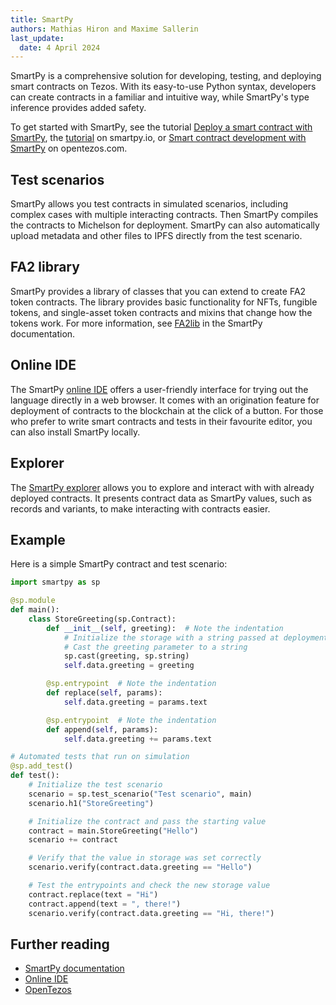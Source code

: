 ```yaml
---
title: SmartPy
authors: Mathias Hiron and Maxime Sallerin
last_update:
  date: 4 April 2024
---
```


SmartPy is a comprehensive solution for developing, testing, and deploying smart contracts on Tezos. With its easy-to-use Python syntax, developers can create contracts in a familiar and intuitive way, while SmartPy's type inference provides added safety.

To get started with SmartPy, see the tutorial [Deploy a smart contract with SmartPy](/tutorials/smart-contract/smartpy), the [tutorial](https://smartpy.io/guides/tutorial) on smartpy.io, or [Smart contract development with SmartPy](https://opentezos.com/smartpy/write-contract-smartpy/) on opentezos.com.

## Test scenarios

SmartPy allows you test contracts in simulated scenarios, including complex cases with multiple interacting contracts. Then SmartPy compiles the contracts to Michelson for deployment. SmartPy can also automatically upload metadata and other files to IPFS directly from the test scenario.

## FA2 library

SmartPy provides a library of classes that you can extend to create FA2 token contracts. The library provides basic functionality for NFTs, fungible tokens, and single-asset token contracts and mixins that change how the tokens work. For more information, see [FA2lib](https://smartpy.io/guides/FA2-lib/overview) in the SmartPy documentation.

## Online IDE

The SmartPy [online IDE](https://smartpy.dev/ide) offers a user-friendly interface for trying out the language directly in a web browser. It comes with an origination feature for deployment of contracts to the blockchain at the click of a button. For those who prefer to write smart contracts and tests in their favourite editor, you can also install SmartPy locally.

## Explorer

The [SmartPy explorer](https://smartpy.io/explorer) allows you to explore and interact with with already deployed contracts. It presents contract data as SmartPy values, such as records and variants, to make interacting with contracts easier.

## Example

Here is a simple SmartPy contract and test scenario:

```python
import smartpy as sp

@sp.module
def main():
    class StoreGreeting(sp.Contract):
        def __init__(self, greeting):  # Note the indentation
            # Initialize the storage with a string passed at deployment time
            # Cast the greeting parameter to a string
            sp.cast(greeting, sp.string)
            self.data.greeting = greeting

        @sp.entrypoint  # Note the indentation
        def replace(self, params):
            self.data.greeting = params.text

        @sp.entrypoint  # Note the indentation
        def append(self, params):
            self.data.greeting += params.text

# Automated tests that run on simulation
@sp.add_test()
def test():
    # Initialize the test scenario
    scenario = sp.test_scenario("Test scenario", main)
    scenario.h1("StoreGreeting")

    # Initialize the contract and pass the starting value
    contract = main.StoreGreeting("Hello")
    scenario += contract

    # Verify that the value in storage was set correctly
    scenario.verify(contract.data.greeting == "Hello")

    # Test the entrypoints and check the new storage value
    contract.replace(text = "Hi")
    contract.append(text = ", there!")
    scenario.verify(contract.data.greeting == "Hi, there!")
```

## Further reading

- [SmartPy documentation](https://smartpy.io/manual/)
- [Online IDE](https://smartpy.dev/ide)
- [OpenTezos](https://opentezos.com/smartpy)
